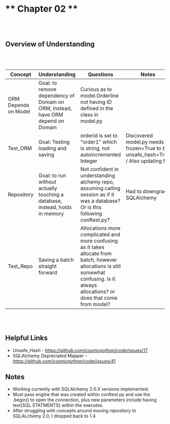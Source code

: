# ** Chapter 02 **
<br><br>

## **Overview of Understanding**
<br><br>

| Concept | Understanding | Questions | Notes |
| --- | --- | --- | --- |
| ORM Depends on Model | Goal: to remove dependency of Domain on ORM, instead, have ORM depend on Domain | Curious as to model.Orderline not having ID defined in the class in model.py | |
| Test_ORM | Goal: Testing loading and saving | orderid is set to "order1" which is string, not autoincremented Integer | Discovered model.py needs frozen=True to be unsafe_hash=True / Also updating for |
|Repository| Goal: to run without actually touching a database, instead, holds in memory | Not confident in understanding alchemy repo, assuming calling session as if it was a database? Or is this following conftest.py?  | Had to downgrade SQLAlchemy |
| Test_Repo | Saving a batch straight forward | Allocations more complicated and more confusing as it takes allocate from batch, however allocations is still somewhat confusing. Is it always allocations? or does that come from model? | |
<br><br>

## **Helpful Links**
* Unsafe_Hash - https://github.com/cosmicpython/code/issues/17
* SQLAlchemy Depreciated Mapper - https://github.com/cosmicpython/code/issues/41

## **Notes**
* Working currently with SQLAlchemy 2.0.X versions implemented.
* Must pass engine that was created within conftest.py and use the .begin() to open the connection, plus new parameters include having text(SQL STATMENTS) within the executes.
* After struggling with concepts around moving repository to SQLALchemy 2.0, I dropped back to 1.4

